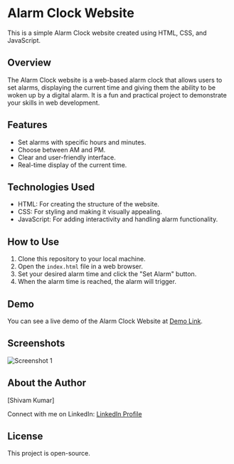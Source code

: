 # Alarm Clock Website

This is a simple Alarm Clock website created using HTML, CSS, and JavaScript.

## Overview

The Alarm Clock website is a web-based alarm clock that allows users to set alarms, displaying the current time and giving them the ability to be woken up by a digital alarm. It is a fun and practical project to demonstrate your skills in web development.

## Features

- Set alarms with specific hours and minutes.
- Choose between AM and PM.
- Clear and user-friendly interface.
- Real-time display of the current time.

## Technologies Used

- HTML: For creating the structure of the website.
- CSS: For styling and making it visually appealing.
- JavaScript: For adding interactivity and handling alarm functionality.

## How to Use

1. Clone this repository to your local machine.
2. Open the `index.html` file in a web browser.
3. Set your desired alarm time and click the "Set Alarm" button.
4. When the alarm time is reached, the alarm will trigger.

## Demo

You can see a live demo of the Alarm Clock Website at [Demo Link](https://imshivam1.github.io/Alarm-Clock/).

## Screenshots

![Screenshot 1]([https://imgur.com/QgaKTp1)

## About the Author

[Shivam Kumar]

Connect with me on LinkedIn: [LinkedIn Profile](https://www.linkedin.com/in/imshivam1/)

## License

This project is open-source.
